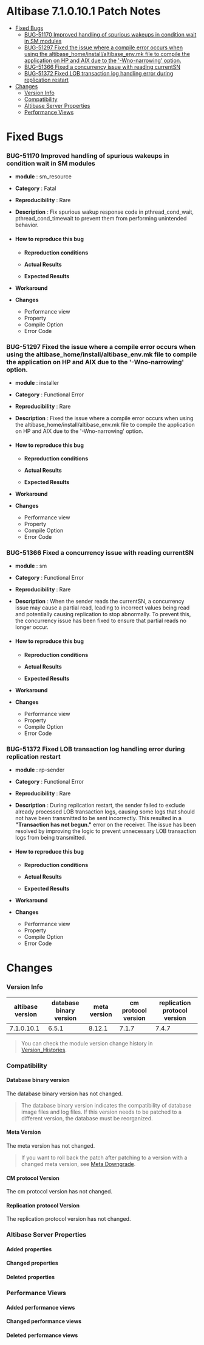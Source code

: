 # Altibase 7.1.0.10.1 Patch Notes

<!-- START doctoc generated TOC please keep comment here to allow auto update -->
<!-- DON'T EDIT THIS SECTION, INSTEAD RE-RUN doctoc TO UPDATE -->


- [Fixed Bugs](#fixed-bugs)
    - [BUG-51170 Improved handling of spurious wakeups in condition wait in SM modules](#bug-51170)
    - [BUG-51297 Fixed the issue where a compile error occurs when using the altibase_home/install/altibase_env.mk file to compile the application on HP and AIX due to the '-Wno-narrowing' option.](#bug-51297)
    - [BUG-51366 Fixed a concurrency issue with reading currentSN](#bug-51366)
    - [BUG-51372 Fixed LOB transaction log handling error during replication restart](#bug-51372)
- [Changes](#changes)
    - [Version Info](#version-info)
    - [Compatibility](#compatibility)
    - [Altibase Server Properties](#altibase-server-properties)
    - [Performance Views](#performance-views)

<!-- END doctoc generated TOC please keep comment here to allow auto update -->

Fixed Bugs
==========

### BUG-51170<a name=bug-51170></a> Improved handling of spurious wakeups in condition wait in SM modules

-   **module** : sm\_resource

-   **Category** : Fatal

-   **Reproducibility** : Rare

-   **Description** : Fix spurious wakup response code in pthread_cond_wait, pthread_cond_timewait to prevent them from performing unintended behavior.

-   #### How to reproduce this bug
    
    -   **Reproduction conditions**
    
    -   **Actual Results**
    
    -   **Expected Results**
    
-   **Workaround**

-   **Changes**

    -   Performance view
    -   Property
    -   Compile Option
    -   Error Code

### BUG-51297<a name=bug-51170></a> Fixed the issue where a compile error occurs when using the altibase_home/install/altibase_env.mk file to compile the application on HP and AIX due to the '-Wno-narrowing' option.

- **module** : installer

- **Category** : Functional Error

- **Reproducibility** : Rare

- **Description** : Fixed the issue where a compile error occurs when using the altibase_home/install/altibase_env.mk file to compile the application on HP and AIX due to the '-Wno-narrowing' option.

- #### How to reproduce this bug

  -   **Reproduction conditions**

  -   **Actual Results**

  -   **Expected Results**

- **Workaround**

- **Changes**

  -   Performance view
  -   Property
  -   Compile Option
  -   Error Code

### BUG-51366<a name=bug-51366></a> Fixed a concurrency issue with reading currentSN

-   **module** : sm
-   **Category** : Functional Error
-   **Reproducibility** : Rare
-   **Description** : When the sender reads the currentSN, a concurrency issue may cause a partial read, leading to incorrect values being read and potentially causing replication to stop abnormally. To prevent this, the concurrency issue has been fixed to ensure that partial reads no longer occur.
- #### How to reproduce this bug

  -   **Reproduction conditions**

  -   **Actual Results**

  -   **Expected Results**
-   **Workaround**
-   **Changes**

    -   Performance view
    -   Property
    -   Compile Option
    -   Error Code

### BUG-51372<a name=bug-51372></a> Fixed LOB transaction log handling error during replication restart

-   **module** : rp-sender

-   **Category** : Functional Error

-   **Reproducibility** : Rare

-   **Description** : During replication restart, the sender failed to exclude already processed LOB transaction logs, causing some logs that should not have been transmitted to be sent incorrectly. This resulted in a **"Transaction has not begun."** error on the receiver. The issue has been resolved by improving the logic to prevent unnecessary LOB transaction logs from being transmitted.
    
-   #### How to reproduce this bug
    
    -   **Reproduction conditions**
    
    -   **Actual Results**
    
    -   **Expected Results**
    
-   **Workaround**

-   **Changes**

    -   Performance view
    -   Property
    -   Compile Option
    -   Error Code

Changes
=======

### Version Info

| altibase version | database binary version | meta version | cm protocol version | replication protocol version |
| ---------------- | ----------------------- | ------------ | ------------------- | ---------------------------- |
| 7.1.0.10.1       | 6.5.1                   | 8.12.1       | 7.1.7               | 7.4.7                        |

> You can check the module version change history in [Version_Histories](https://github.com/ALTIBASE/Documents/blob/master/PatchNotes/Altibase_7.1/Altibase_7_1_Version_Histories.md).

### Compatibility

#### Database binary version

The database binary version has not changed.

> The database binary version indicates the compatibility of database image files and log files. If this version needs to be patched to a different version, the database must be reorganized.

#### Meta Version

The meta version has not changed.

> If you want to roll back the patch after patching to a version with a changed meta version, see [Meta Downgrade](https://github.com/ALTIBASE/Documents/blob/master/Manuals/Altibase_7.1/eng/Installation%20Guide.md#meta-downgrade).

#### CM protocol Version

The cm protocol version has not changed.

#### Replication protocol Version

The replication protocol version has not changed.

### Altibase Server Properties

#### Added properties

#### Changed properties

#### Deleted properties

### Performance Views

#### Added performance views

#### Changed performance views

#### Deleted performance views
